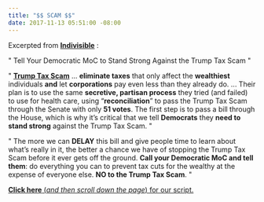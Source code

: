 ```yaml
---
title: "$$ SCAM $$"
date: 2017-11-13 05:51:00 -08:00
---
```


Excerpted from [**Indivisible**](https://www.indivisible.org/) :

"  Tell Your Democratic MoC to Stand Strong Against the Trump Tax Scam "

"  [**Trump Tax Scam**](http://www.factcheck.org/2017/09/trumps-tax-plan-rich/) ... **eliminate taxes** that only affect the **wealthiest** individuals **and** let **corporations** pay even less than they already do. ... Their plan is to use the same **secretive, partisan process** they tried (and failed) to use for health care, using “**reconciliation**” to pass the Trump Tax Scam through the Senate with only **51 votes**.  The first step is to pass a bill through the House, which is why it’s critical that we tell **Democrats** they **need to stand strong** against the Trump Tax Scam. "

"  The more we can **DELAY** this bill and give people time to learn about what’s really in it, the better a chance we have of stopping the Trump Tax Scam before it ever gets off the ground. **Call your Democratic MoC and tell them**: do everything you can to prevent tax cuts for the wealthy at the expense of everyone else. **NO to the Trump Tax Scam**.  "

[**Click here** (*and then scroll down the page*) for our script.](https://www.trumptaxscam.org/democrat-call-script-to-stop-the-trump-tax-scam/)